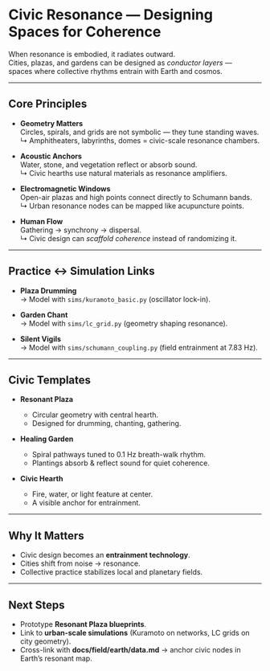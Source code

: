# Civic Resonance — Designing Spaces for Coherence

When resonance is embodied, it radiates outward.  
Cities, plazas, and gardens can be designed as *conductor layers* —  
spaces where collective rhythms entrain with Earth and cosmos.

---

## Core Principles

- **Geometry Matters**  
  Circles, spirals, and grids are not symbolic — they tune standing waves.  
  ↳ Amphitheaters, labyrinths, domes = civic-scale resonance chambers.

- **Acoustic Anchors**  
  Water, stone, and vegetation reflect or absorb sound.  
  ↳ Civic hearths use natural materials as resonance amplifiers.  

- **Electromagnetic Windows**  
  Open-air plazas and high points connect directly to Schumann bands.  
  ↳ Urban resonance nodes can be mapped like acupuncture points.

- **Human Flow**  
  Gathering → synchrony → dispersal.  
  ↳ Civic design can *scaffold coherence* instead of randomizing it.

---

## Practice ↔ Simulation Links

- **Plaza Drumming**  
  → Model with `sims/kuramoto_basic.py` (oscillator lock-in).  

- **Garden Chant**  
  → Model with `sims/lc_grid.py` (geometry shaping resonance).  

- **Silent Vigils**  
  → Model with `sims/schumann_coupling.py` (field entrainment at 7.83 Hz).  

---

## Civic Templates

- **Resonant Plaza**  
  - Circular geometry with central hearth.  
  - Designed for drumming, chanting, gathering.  

- **Healing Garden**  
  - Spiral pathways tuned to 0.1 Hz breath-walk rhythm.  
  - Plantings absorb & reflect sound for quiet coherence.  

- **Civic Hearth**  
  - Fire, water, or light feature at center.  
  - A visible anchor for entrainment.  

---

## Why It Matters

- Civic design becomes an **entrainment technology**.  
- Cities shift from noise → resonance.  
- Collective practice stabilizes local and planetary fields.  

---

## Next Steps

- Prototype **Resonant Plaza blueprints**.  
- Link to **urban-scale simulations** (Kuramoto on networks, LC grids on city geometry).  
- Cross-link with **docs/field/earth/data.md** → anchor civic nodes in Earth’s resonant map.  
